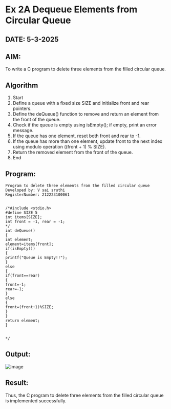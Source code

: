 # Ex 2A Dequeue Elements from Circular Queue
## DATE: 5-3-2025
## AIM:
To write a C program to delete three elements from the filled circular queue.

## Algorithm
1. Start 
2. Define a queue with a fixed size SIZE and initialize front and rear pointers. 
3. Define the deQueue() function to remove and return an element from the front of the queue. 
4. Check if the queue is empty using isEmpty(); if empty, print an error message. 
5. If the queue has one element, reset both front and rear to -1. 
6. If the queue has more than one element, update front to the next index using modulo 
operation ((front + 1) % SIZE). 
7. Return the removed element from the front of the queue. 
8. End 
## Program:
```
Program to delete three elements from the filled circular queue
Developed by: V sai sruthi
RegisterNumber: 212223100061

 
/*#include <stdio.h> 
#define SIZE 5 
int items[SIZE]; 
int front = -1, rear = -1; 
*/ 
int deQueue() 
{ 
int element; 
element=items[front]; 
if(isEmpty()) 
{ 
printf("Queue is Empty!!"); 
} 
else 
{ 
if(front==rear) 
{ 
front=-1; 
rear=-1; 
}
else 
{ 
front=(front+1)%SIZE; 
} 
} 
return element; 
}
 

*/
```

## Output:

![image](https://github.com/user-attachments/assets/5d69fb6d-4d50-4e18-baac-0be0557b07c8)


## Result:
Thus, the C program to delete three elements from the filled circular queue is implemented successfully.
